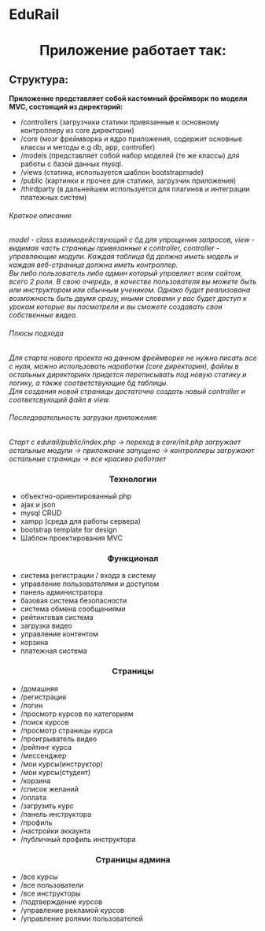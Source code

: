 # EduRail
<h1 align="center">Приложение работает так:</h1>

<h2>Структура:</h2>
<b>Приложение представляет собой кастомный фреймворк по модели MVC, состоящий из директорий:</b>
 
<ul>
  <li>/controllers (загрузчики статики привязанные к основному контроллеру из core директории)</li>
  <li>/core (мозг фреймворка и ядро приложения, содержит основные классы и методы e.g db, app, controller)</li>
  <li>/models (представляет собой набор моделей (те же классы) для работы с базой данных mysql.</li>
  <li>/views (статика, используется шаблон bootstrapmade)</li>
  <li>/public (картинки и прочее для статики, загрузчик приложения)</li>
  <li>/thirdparty (в дальнейшем используется для плагинов и интеграции платежных систем)</li>
</ul>

<h6>Краткое описание</h6>
  <p>
  <i>model - class взаимодействующий с бд для упрощения запросов, view - видимая часть страницы привязанные к controller, controller - управляющие модули.
    Каждая таблица бд должна иметь модель и каждая веб-страница должна иметь контроллер.
  </i> <br>
  <i>
  Вы либо пользователь либо админ который управляет всем сайтом, всего 2 роли. В свою очередь, в качестве пользователя вы можете быть или инструктором или обычным учеником.
  Однако будет реализована возможность быть двумя сразу, иными словами у вас будет доступ к урокам которые вы посмотрели и вы сможете создавать свои собственные видео.
 </i>
  </p>

<h6>Плюсы подхода</h6>
<p>
 <i>Для старта нового проекта на данном фреймворке не нужно писать все с нуля, можно использовать наработки (core директория), 
  файлы в остальных директориях придется переписывать под новую статику и логику, а также соответствующие бд таблицы.
 </i> <br>
 <i>
 Для создания новой страницы достаточно создать новый controller и соответсвующий файл в view.
 </i>
 </p>

<h6>Последовательность загрузки приложения:</h6>
 <i>Старт с edurail/public/index.php -> переход в core/init.php загружает остальные модули -> приложение запущено
  -> контроллеры загружают остальные страницы -> все красиво работает
 </i>

 <h3 align="center">Технологии</h3>
 <ul>
  <li>объектно-ориентированный php</li>
  <li>ajax и json</li>
  <li>mysql CRUD</li>
  <li>xampp (среда для работы сервера)</li>
  <li>bootstrap template for design</li>
  <li>Шаблон проектирования MVC </li>
 </ul>
 
<h3 align="center">Функционал</h3>
<ul>
  <li>система регистрации / входа в систему</li>
  <li>управление пользователями и доступом</li>
  <li>панель администратора</li>
  <li>базовая система безопасности</li>
  <li>система обмена сообщениями </li>
  <li>рейтинговая система</li>
  <li>загрузка видео</li>
  <li>управление контентом</li>
  <li>корзина</li>
  <li>платежная система</li>
</ul>
 
<h3 align="center">Страницы</h3>
<ul>
  <li>/домашняя</li>
  <li>/регистрация</li>
  <li>/логин</li>
  <li>/просмотр курсов по категориям</li>
  <li>/поиск курсов</li>
  <li>/просмотр страницы курса</li>
  <li>/проигрыватель видео</li>
  <li>/рейтинг курса</li>
  <li>/мессенджер</li>
  <li>/мои курсы(инструктор)</li>
  <li>/мои курсы(студент)</li>
  <li>/корзина</li>
  <li>/список желаний</li>
  <li>/оплата</li>
  <li>/загрузить курс</li>
  <li>/панель инструктора</li>
  <li>/профиль</li>
  <li>/настройки аккаунта</li>
  <li>/публичный профиль инструктора</li>
</ul>
 
<h3 align="center">Страницы админа</h3>
<ul>
  <li>/все курсы</li>
  <li>/все пользователи</li>
  <li>/все инструкторы</li>
  <li>/подтверждение курсов</li>
  <li>/управление рекламой курсов</li>
  <li>/управление ролями пользователей</li>
</ul>
